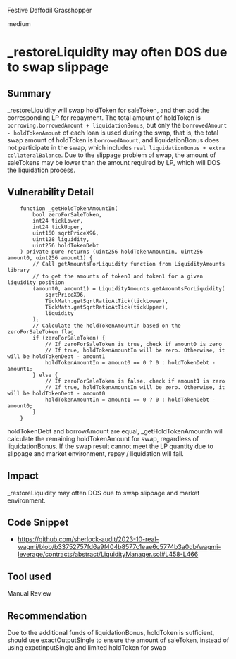 Festive Daffodil Grasshopper

medium

# _restoreLiquidity may often DOS due to swap slippage
## Summary

_restoreLiquidity will swap holdToken for saleToken, and then add the corresponding LP for repayment.
The total amount of holdToken is `borrowing.borrowedAmount + liquidationBonus`, but only the `borrowedAmount - holdTokenAmount` of each loan is used during the swap, that is, the total swap amount of holdToken is `borrowedAmount`, and liquidationBonus does not participate in the swap, which includes `real liquidationBonus + extra collateralBalance`.
Due to the slippage problem of swap, the amount of saleTokens may be lower than the amount required by LP, which will DOS the liquidation process.

## Vulnerability Detail

```solidity
    function _getHoldTokenAmountIn(
        bool zeroForSaleToken,
        int24 tickLower,
        int24 tickUpper,
        uint160 sqrtPriceX96,
        uint128 liquidity,
        uint256 holdTokenDebt
    ) private pure returns (uint256 holdTokenAmountIn, uint256 amount0, uint256 amount1) {
        // Call getAmountsForLiquidity function from LiquidityAmounts library
        // to get the amounts of token0 and token1 for a given liquidity position
        (amount0, amount1) = LiquidityAmounts.getAmountsForLiquidity(
            sqrtPriceX96,
            TickMath.getSqrtRatioAtTick(tickLower),
            TickMath.getSqrtRatioAtTick(tickUpper),
            liquidity
        );
        // Calculate the holdTokenAmountIn based on the zeroForSaleToken flag
        if (zeroForSaleToken) {
            // If zeroForSaleToken is true, check if amount0 is zero
            // If true, holdTokenAmountIn will be zero. Otherwise, it will be holdTokenDebt - amount1
            holdTokenAmountIn = amount0 == 0 ? 0 : holdTokenDebt - amount1;
        } else {
            // If zeroForSaleToken is false, check if amount1 is zero
            // If true, holdTokenAmountIn will be zero. Otherwise, it will be holdTokenDebt - amount0
            holdTokenAmountIn = amount1 == 0 ? 0 : holdTokenDebt - amount0;
        }
    }
```

holdTokenDebt and borrowAmount are equal, _getHoldTokenAmountIn will calculate the remaining holdTokenAmount for swap, regardless of liquidationBonus.
If the swap result cannot meet the LP quantity due to slippage and market environment, repay / liquidation will fail.

## Impact

_restoreLiquidity may often DOS due to swap slippage and market environment.

## Code Snippet

- https://github.com/sherlock-audit/2023-10-real-wagmi/blob/b33752757fd6a9f404b8577c1eae6c5774b3a0db/wagmi-leverage/contracts/abstract/LiquidityManager.sol#L458-L466

## Tool used

Manual Review

## Recommendation

Due to the additional funds of liquidationBonus, holdToken is sufficient, should use exactOutputSingle to ensure the amount of saleToken, instead of using exactInputSingle and limited holdToken for swap
